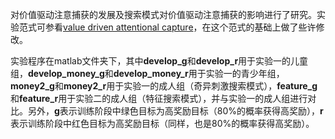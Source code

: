对价值驱动注意捕获的发展及搜索模式对价值驱动注意捕获的影响进行了研究。实验范式可参看[value driven attentional capture](https://www.ncbi.nlm.nih.gov/pmc/articles/PMC3121816/)，在这个范式的基础上做了些许修改。

实验程序在matlab文件夹下，其中**develop_g**和**develop_r**用于实验一的儿童组，**develop_money_g**和**develop_money_r**用于实验一的青少年组，**money2_g**和**money2_r**用于实验一的成人组（奇异刺激搜索模式），**feature_g**和**feature_r**用于实验二的成人组（特征搜索模式），并与实验一的成人组进行对比。另外，**g**表示训练阶段中绿色目标为高奖励目标（80%的概率获得高奖励），**r**表示训练阶段中红色目标为高奖励目标（同样，也是80%的概率获得高奖励）。

